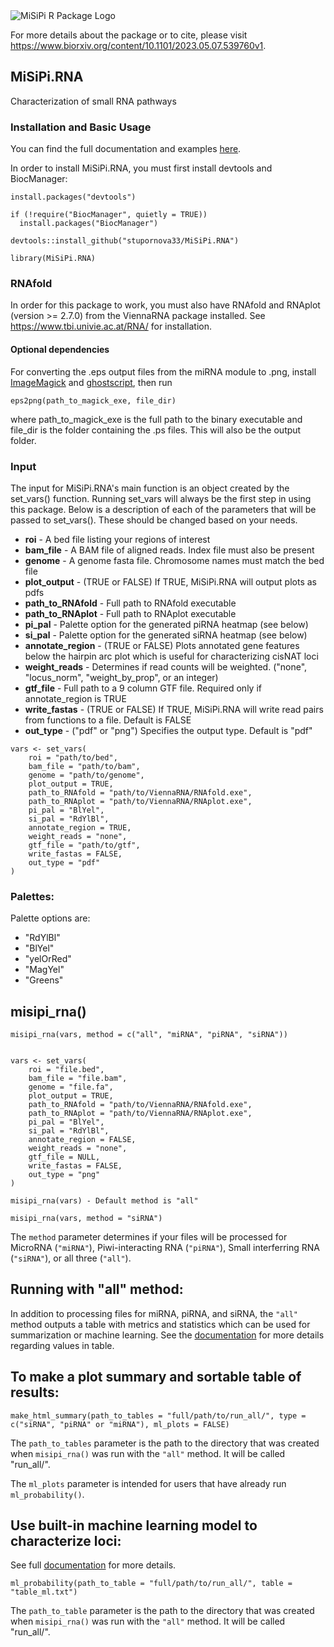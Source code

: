 <picture>
  <source media="(prefers-color-scheme: dark)" srcset="https://github.com/stupornova33/MiSiPi.RNA/assets/49455915/0f2caeae-12d2-4e87-9b85-44f568a1c44e">
  <source media="(prefers-color-scheme: light)" srcset="https://user-images.githubusercontent.com/63005660/236967995-82baabed-6ebf-45e1-a2d2-7e5ab27451a2.png">
  <img alt="MiSiPi R Package Logo" src="https://user-images.githubusercontent.com/63005660/236967995-82baabed-6ebf-45e1-a2d2-7e5ab27451a2.png">
</picture>

For more details about the package or to cite, please visit https://www.biorxiv.org/content/10.1101/2023.05.07.539760v1.

## MiSiPi.RNA
Characterization of small RNA pathways

### Installation and Basic Usage
You can find the full documentation and examples [here](https://github.com/stupornova33/MiSiPi.RNA/blob/main/documentation/Documentation.html).

In order to install MiSiPi.RNA, you must first install devtools and BiocManager:

```
install.packages("devtools")

if (!require("BiocManager", quietly = TRUE))
  install.packages("BiocManager")
  
devtools::install_github("stupornova33/MiSiPi.RNA")

library(MiSiPi.RNA)

```

### RNAfold
In order for this package to work, you must also have RNAfold and RNAplot (version >= 2.7.0) from the ViennaRNA
package installed. See https://www.tbi.univie.ac.at/RNA/ for installation.

#### Optional dependencies 
For converting the .eps output files from the miRNA module to .png, install [ImageMagick](https://imagemagick.org/index.php) and [ghostscript](https://www.ghostscript.com/), 
then run 
```
eps2png(path_to_magick_exe, file_dir)
```
where path_to_magick_exe is the full path to the binary executable and file_dir is the folder containing the .ps files. This will also be the output folder.

### Input
The input for MiSiPi.RNA's main function is an object created by the set_vars() function. Running set_vars will always be the first step in using this package. Below is a description of each of the parameters that will be passed to set_vars(). These should be changed based on your needs.

- **roi**             - A bed file listing your regions of interest
- **bam_file**        - A BAM file of aligned reads. Index file must also be present
- **genome**          - A genome fasta file. Chromosome names must match the bed file
- **plot_output**     - (TRUE or FALSE) If TRUE, MiSiPi.RNA will output plots as pdfs
- **path_to_RNAfold** - Full path to RNAfold executable
- **path_to_RNAplot** - Full path to RNAplot executable
- **pi_pal**          - Palette option for the generated piRNA heatmap (see below)
- **si_pal**          - Palette option for the generated siRNA heatmap (see below)
- **annotate_region** - (TRUE or FALSE) Plots annotated gene features below the hairpin arc plot which is useful for characterizing cisNAT loci
- **weight_reads**    - Determines if read counts will be weighted. ("none", "locus_norm", "weight_by_prop", or an integer) 
- **gtf_file**        - Full path to a 9 column GTF file. Required only if annotate_region is TRUE
- **write_fastas**    - (TRUE or FALSE) If TRUE, MiSiPi.RNA will write read pairs from functions to a file. Default is FALSE
- **out_type**        - ("pdf" or "png") Specifies the output type. Default is "pdf"


```
vars <- set_vars(
    roi = "path/to/bed",
    bam_file = "path/to/bam", 
    genome = "path/to/genome",
    plot_output = TRUE, 
    path_to_RNAfold = "path/to/ViennaRNA/RNAfold.exe",
    path_to_RNAplot = "path/to/ViennaRNA/RNAplot.exe",
    pi_pal = "BlYel",
    si_pal = "RdYlBl",
    annotate_region = TRUE,
    weight_reads = "none",
    gtf_file = "path/to/gtf",
    write_fastas = FALSE,
    out_type = "pdf"
)

```

### Palettes:
Palette options are:
- "RdYlBl"
- "BlYel"
- "yelOrRed"
- "MagYel"
- "Greens"

## misipi_rna()

```
misipi_rna(vars, method = c("all", "miRNA", "piRNA", "siRNA"))


vars <- set_vars(
    roi = "file.bed",
    bam_file = "file.bam",
    genome = "file.fa",
    plot_output = TRUE,
    path_to_RNAfold = "path/to/ViennaRNA/RNAfold.exe",
    path_to_RNAplot = "path/to/ViennaRNA/RNAplot.exe",
    pi_pal = "BlYel",
    si_pal = "RdYlBl",
    annotate_region = FALSE,
    weight_reads = "none",
    gtf_file = NULL,
    write_fastas = FALSE,
    out_type = "png"
)

misipi_rna(vars) - Default method is "all"

misipi_rna(vars, method = "siRNA")

```

The ```method``` parameter determines if your files will be processed for MicroRNA (```"miRNA"```), Piwi-interacting RNA (```"piRNA"```), Small interferring RNA (```"siRNA"```), or all three (```"all"```).

## Running with "all" method:
In addition to processing files for miRNA, piRNA, and siRNA, the ```"all"``` method outputs a table with metrics and statistics which can be used for summarization or machine learning. See the [documentation](https://github.com/stupornova33/MiSiPi.RNA/blob/main/documentation/Documentation.html) for more details regarding values in table.




## To make a plot summary and sortable table of results:

```
make_html_summary(path_to_tables = "full/path/to/run_all/", type = c("siRNA", "piRNA" or "miRNA"), ml_plots = FALSE)
```
The ```path_to_tables``` parameter is the path to the directory that was created when ```misipi_rna()``` was run with the ```"all"``` method. It will be called "run_all/".

The ```ml_plots``` parameter is intended for users that have already run ```ml_probability()```.

## Use built-in machine learning model to characterize loci:
See full [documentation](https://github.com/stupornova33/MiSiPi.RNA/blob/main/documentation/Documentation.html) for more details. 

```
ml_probability(path_to_table = "full/path/to/run_all/", table = "table_ml.txt")
```
The ```path_to_table``` parameter is the path to the directory that was created when ```misipi_rna()``` was run with the ```"all"``` method. It will be called "run_all/".




